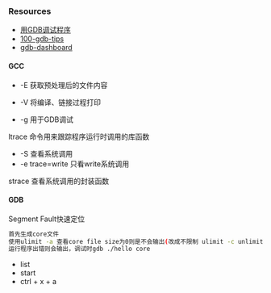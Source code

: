 
### Resources
- [用GDB调试程序](https://blog.csdn.net/haoel/article/details/2879)
- [100-gdb-tips](https://github.com/hellogcc/100-gdb-tips)
- [gdb-dashboard](https://github.com/cyrus-and/gdb-dashboard/)


#### GCC

- -E 获取预处理后的文件内容

- -V 将编译、链接过程打印
- -g 用于GDB调试

ltrace 命令用来跟踪程序运行时调用的库函数

- -S 查看系统调用
- -e trace=write 只看write系统调用

strace 查看系统调用的封装函数

#### GDB
Segment Fault快速定位 

```bash
首先生成core文件
使用ulimit -a 查看core file size为0则是不会输出(改成不限制 ulimit -c unlimited)
运行程序出错则会输出，调试时gdb ./hello core
```

- list
- start
- ctrl + x + a

